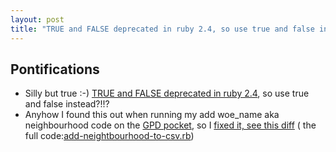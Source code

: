 ```yaml
---
layout: post
title: "TRUE and FALSE deprecated in ruby 2.4, so use true and false instead?!!?"
---
```


## Pontifications

* Silly but true :-) [TRUE and FALSE deprecated in ruby 2.4](https://www.reddit.com/r/ruby/comments/6i6c55/ruby_24_has_deprecated_toplevel_constants_true/), so use true and false instead?!!?
* Anyhow I found this out when running my add woe_name aka neighbourhood code on the [GPD pocket](http://rolandtanglao.com/2017/09/23/p1-run-lat-lon-on-ubuntu/), so I [fixed it, see this diff](https://github.com/rtanglao/ig-ggmap/commit/7e8b30d967b61f8e10f75491f4427125b8605714#diff-a3dfd06d73e01b81caa68292dfc012f8) ( the full code:[add-neightbourhood-to-csv.rb](https://github.com/rtanglao/ig-ggmap/blob/7e8b30d967b61f8e10f75491f4427125b8605714/add-neightbourhood-to-csv.rb))